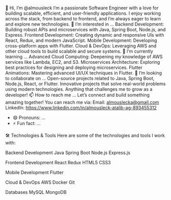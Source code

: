 👋 Hi, I’m @almousleck
I’m a passionate Software Engineer with a love for building scalable, efficient, and user-friendly applications. I enjoy working across the stack, from backend to frontend, and I’m always eager to learn and explore new technologies.
👀 I’m interested in ...
Backend Development: Building robust APIs and microservices with Java, Spring Boot, Node.js, and Express.
Frontend Development: Creating dynamic and responsive UIs with React, Redux, and modern JavaScript.
Mobile Development: Developing cross-platform apps with Flutter.
Cloud & DevOps: Leveraging AWS and other cloud tools to build scalable and secure systems.
🌱 I’m currently learning ...
Advanced Cloud Computing: Deepening my knowledge of AWS services like Lambda, EC2, and S3.
Microservices Architecture: Exploring best practices for designing and deploying microservices.
Flutter Animations: Mastering advanced UI/UX techniques in Flutter.
💞️ I’m looking to collaborate on ...
Open-source projects related to Java, Spring Boot, Node.js, React, or Flutter.
Innovative projects that solve real-world problems using modern technologies.
Anything that challenges me to grow as a developer!
📫 How to reach me ...
Let’s connect and build something amazing together! You can reach me via:
Email: almouslecka@gmail.com
LinkedIn: https://www.linkedin.com/in/almousleck-atalib-ag-893455312
- 😄 Pronouns: ...
- ⚡ Fun fact: ...

🛠️ Technologies & Tools
Here are some of the technologies and tools I work with:

Backend Development
Java
Spring Boot
Node.js
Express.js

Frontend Development
React
Redux
HTML5
CSS3

Mobile Development
Flutter

Cloud & DevOps
AWS
Docker
Git

Databases
MySQL
MongoDB
